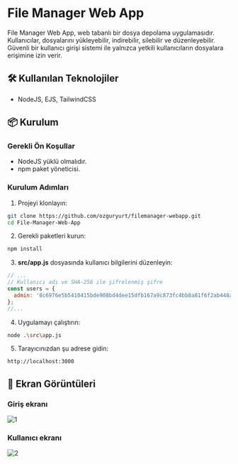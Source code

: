 # File Manager Web App

File Manager Web App, web tabanlı bir dosya depolama uygulamasıdır. Kullanıcılar, dosyalarını yükleyebilir, indirebilir, silebilir ve düzenleyebilir. Güvenli bir kullanıcı girişi sistemi ile yalnızca yetkili kullanıcıların dosyalara erişimine izin verir.

## 🛠 Kullanılan Teknolojiler

- NodeJS, EJS, TailwindCSS

## 📦 Kurulum

### Gerekli Ön Koşullar

- NodeJS yüklü olmalıdır.
- npm paket yöneticisi.

### Kurulum Adımları

1. Projeyi klonlayın:
```bash
git clone https://github.com/ozguryurt/filemanager-webapp.git
cd File-Manager-Web-App
```

2. Gerekli paketleri kurun:
```bash
npm install
```

3. **src/app.js** dosyasında kullanıcı bilgilerini düzenleyin:
```javascript
// ...
// Kullanıcı adı ve SHA-256 ile şifrelenmiş şifre
const users = {
  admin: '8c6976e5b5410415bde908bd4dee15dfb167a9c873fc4bb8a81f6f2ab448a918'
};
//...
```

4. Uygulamayı çalıştırın:
```bash
node .\src\app.js
```

5. Tarayıcınızdan şu adrese gidin:
```bash
http://localhost:3000
```

## 📸 Ekran Görüntüleri

### Giriş ekranı
![1](https://github.com/user-attachments/assets/949e2fed-0b3f-49b6-b165-40be46e18747)

### Kullanıcı ekranı
![2](https://github.com/user-attachments/assets/16563db7-8b1a-4941-8cf9-d41002277110)

